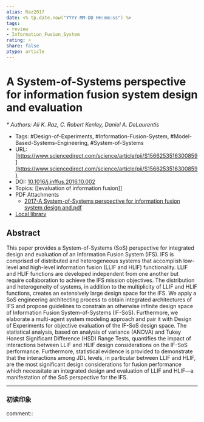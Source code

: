 ```yaml
---
alias: Raz2017
date: <% tp.date.now("YYYY-MM-DD HH:mm:ss") %>
tags: 
- review
- Information_Fusion_System
rating: ⭐
share: false
ptype: article
---
```


# A System-of-Systems perspective for information fusion system design and evaluation
<cite>* Authors: Ali K. Raz, C. Robert Kenley, Daniel A. DeLaurentis</cite>
* Tags: #Design-of-Experiments, #Information-Fusion-System, #Model-Based-Systems-Engineering, #System-of-Systems
* URL: [https://www.sciencedirect.com/science/article/pii/S1566253516300859](https://www.sciencedirect.com/science/article/pii/S1566253516300859)
* DOI: [10.1016/j.inffus.2016.10.002](https://doi.org/10.1016/j.inffus.2016.10.002)
* Topics: [[evaluation of information fusion]]
* PDF Attachments
	- [2017-A System-of-Systems perspective for information fusion system design and.pdf](zotero://open-pdf/library/items/3WCZ3KG8)
* [Local library](zotero://select/items/1_NJWCDR89)

## Abstract

This paper provides a System-of-Systems (SoS) perspective for integrated design and evaluation of an Information Fusion System (IFS). IFS is comprised of distributed and heterogeneous systems that accomplish low-level and high-level information fusion (LLIF and HLIF) functionality. LLIF and HLIF functions are developed independent from one another but require collaboration to achieve the IFS mission objectives. The distribution and heterogeneity of systems, in addition to the multiplicity of LLIF and HLIF functions, creates an extensively large design space for the IFS. We apply a SoS engineering architecting process to obtain integrated architectures of IFS and propose guidelines to constrain an otherwise infinite design space of Information Fusion System-of-Systems (IF-SoS). Furthermore, we elaborate a multi-agent system modeling approach and pair it with Design of Experiments for objective evaluation of the IF-SoS design space. The statistical analysis, based on analysis of variance (ANOVA) and Tukey Honest Significant Difference (HSD) Range Tests, quantifies the impact of interactions between LLIF and HLIF design considerations on the IF-SoS performance. Furthermore, statistical evidence is provided to demonstrate that the interactions among JDL levels, in particular between LLIF and HLIF, are the most significant design considerations for fusion performance which necessitate an integrated design and evaluation of LLIF and HLIF—a manifestation of the SoS perspective for the IFS.


---

### 初读印象

comment::
